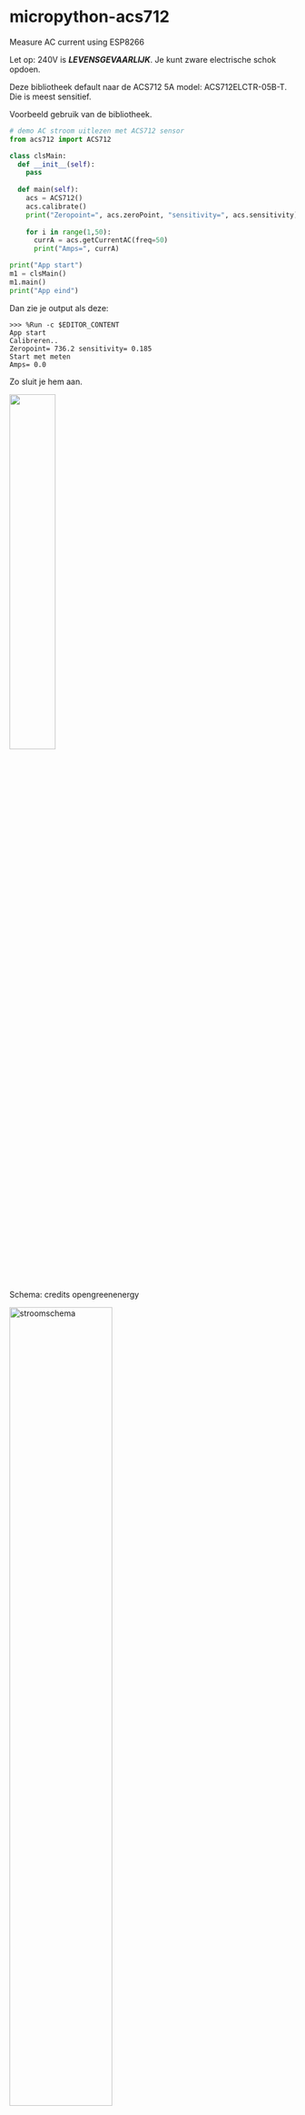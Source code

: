 # micropython-acs712
Measure AC current using ESP8266

Let op: 240V is **_LEVENSGEVAARLIJK_**. Je kunt zware electrische schok opdoen.

Deze bibliotheek default naar de ACS712 5A model: ACS712ELCTR-05B-T. Die is meest sensitief.

Voorbeeld gebruik van de bibliotheek.
```python
# demo AC stroom uitlezen met ACS712 sensor
from acs712 import ACS712

class clsMain:
  def __init__(self):
    pass
  
  def main(self):
    acs = ACS712()
    acs.calibrate()
    print("Zeropoint=", acs.zeroPoint, "sensitivity=", acs.sensitivity)
    
    for i in range(1,50):
      currA = acs.getCurrentAC(freq=50)
      print("Amps=", currA)

print("App start")
m1 = clsMain()
m1.main()
print("App eind")
```

Dan zie je output als deze:
```
>>> %Run -c $EDITOR_CONTENT
App start
Calibreren..
Zeropoint= 736.2 sensitivity= 0.185
Start met meten
Amps= 0.0
```

Zo sluit je hem aan.

<img src="https://thesolaruniverse.files.wordpress.com/2019/06/046_hall_fig_01_96_dpi-1.png?w=611&h=489&zoom=2" width="40%" height="40%">

Schema: credits  opengreenenergy

<img src="https://content.instructables.com/ORIG/FE6/SEBT/JHQJG94V/FE6SEBTJHQJG94V.jpg?auto=webp&frame=1&width=978&height=1024&fit=bounds&md=26fe5c56de5170bb508c4e134169a393" width="60%" height="60%" alt="stroomschema">

door: Michiel Erasmus
